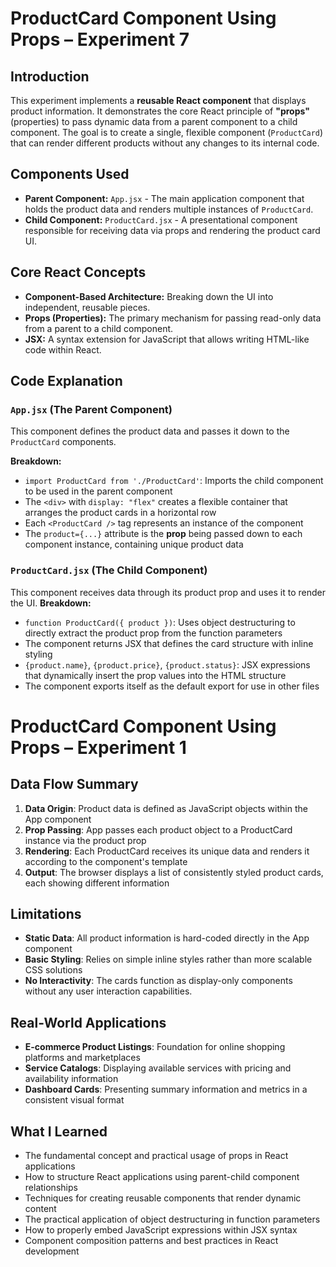 # ProductCard Component Using Props – Experiment 7

## Introduction

This experiment implements a **reusable React component** that displays product information. It demonstrates the core React principle of **"props"** (properties) to pass dynamic data from a parent component to a child component. The goal is to create a single, flexible component (`ProductCard`) that can render different products without any changes to its internal code.

## Components Used

*   **Parent Component:** `App.jsx` - The main application component that holds the product data and renders multiple instances of `ProductCard`.
*   **Child Component:** `ProductCard.jsx` - A presentational component responsible for receiving data via props and rendering the product card UI.

## Core React Concepts

*   **Component-Based Architecture:** Breaking down the UI into independent, reusable pieces.
*   **Props (Properties):** The primary mechanism for passing read-only data from a parent to a child component.
*   **JSX:** A syntax extension for JavaScript that allows writing HTML-like code within React.

## Code Explanation

### `App.jsx` (The Parent Component)
This component defines the product data and passes it down to the `ProductCard` components.

**Breakdown:**
- `import ProductCard from './ProductCard'`: Imports the child component to be used in the parent component
- The `<div>` with `display: "flex"` creates a flexible container that arranges the product cards in a horizontal row
- Each `<ProductCard />` tag represents an instance of the component
- The `product={...}` attribute is the **prop** being passed down to each component instance, containing unique product data

### `ProductCard.jsx` (The Child Component)
This component receives data through its product prop and uses it to render the UI.
**Breakdown:**
- `function ProductCard({ product })`: Uses object destructuring to directly extract the product prop from the function parameters
- The component returns JSX that defines the card structure with inline styling
- `{product.name}`, `{product.price}`, `{product.status}`: JSX expressions that dynamically insert the prop values into the HTML structure
- The component exports itself as the default export for use in other files

# ProductCard Component Using Props – Experiment 1

## Data Flow Summary

1. **Data Origin**: Product data is defined as JavaScript objects within the App component
2. **Prop Passing**: App passes each product object to a ProductCard instance via the product prop
3. **Rendering**: Each ProductCard receives its unique data and renders it according to the component's template
4. **Output**: The browser displays a list of consistently styled product cards, each showing different information

## Limitations

- **Static Data**: All product information is hard-coded directly in the App component
- **Basic Styling**: Relies on simple inline styles rather than more scalable CSS solutions
- **No Interactivity**: The cards function as display-only components without any user interaction capabilities.

## Real-World Applications

- **E-commerce Product Listings**: Foundation for online shopping platforms and marketplaces
- **Service Catalogs**: Displaying available services with pricing and availability information
- **Dashboard Cards**: Presenting summary information and metrics in a consistent visual format

## What I Learned

- The fundamental concept and practical usage of props in React applications
- How to structure React applications using parent-child component relationships
- Techniques for creating reusable components that render dynamic content
- The practical application of object destructuring in function parameters
- How to properly embed JavaScript expressions within JSX syntax
- Component composition patterns and best practices in React development